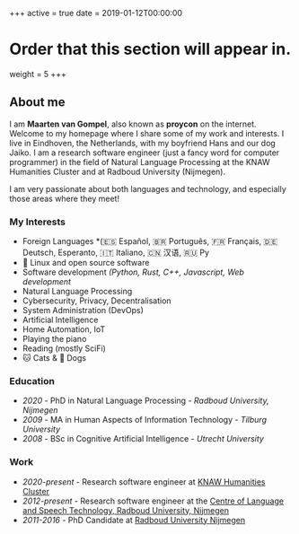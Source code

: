 +++
active = true
date = 2019-01-12T00:00:00

# Order that this section will appear in.
weight = 5
+++

## About me

I am **Maarten van Gompel**, also known as **proycon** on the internet. Welcome to my homepage where I share some of my work and interests.
I live in Eindhoven, the Netherlands, with my boyfriend Hans and our dog Jaiko. I am a research software
engineer (just a fancy word for computer programmer) in the field of Natural Language Processing at the KNAW Humanities
Cluster and at Radboud University (Nijmegen).

I am very passionate about both languages and technology, and especially those areas where they meet!

### My Interests

* Foreign Languages *(🇪🇸 Español, 🇧🇷 Português, 🇫🇷 Français, 🇩🇪  Deutsch, Esperanto, 🇮🇹 Italiano, 🇨🇳 汉语, 🇷🇺 Ру
* 🐧 Linux and open source software
* Software development *(Python, Rust, C++, Javascript, Web development*
* Natural Language Processing
* Cybersecurity, Privacy, Decentralisation
* System Administration (DevOps)
* Artificial Intelligence
* Home Automation, IoT
* Playing the piano
* Reading (mostly SciFi)
* 🐱 Cats & 🐶 Dogs

### Education

* *2020* - PhD in Natural Language Processing -  *Radboud University, Nijmegen*
* *2009* - MA in Human Aspects of Information Technology - *Tilburg University*
* *2008* - BSc in Cognitive Artificial Intelligence - *Utrecht University*

### Work

* *2020-present* - Research software engineer at [KNAW Humanities Cluster](https://huc.knaw.nl)
* *2012-present* - Research software engineer at the [Centre of Language and Speech Technology, Radboud University, Nijmegen](https://www.ru.nl/clst)
* *2011-2016* - PhD Candidate at [Radboud University Nijmegen](https://ru.nl)
